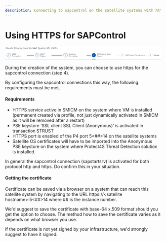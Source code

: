 ```yaml
---
description: Connecting to sapcontrol on the satellite systems with https
---
```


# Using HTTPS for SAPControl





![SAPControl setup](<../../../../.gitbook/assets/image (40).png>)

During the creation of the system, you can choose to use https for the sapcontrol connection (step 4).

By configuring the sapcontrol connections this way, the following requirements must be met.

#### Requirements

* HTTPS service active in SMICM on the system where VM is installed (permanent created via profile, not just dynamically activated in SMICM as it will be removed after a restart)
* PSE keystore ‘SSL client SSL Client (Anonymous)’  is activated in transaction STRUST
* HTTPS port is enabled of the P4 port 5<##>14 on the satellite systems
* Satellite OS certificates will have to be imported into the Anonymous PSE keystore on the system where Protect4S Threat Detection solution is installed.

In general the sapcontrol connection (sapstartsrv) is activated for both protocol http and https. Do confirm this in your situation.

#### Getting the certificate&#x20;

Certificate can be saved via a browser on a system that can reach this satellite system by navigating to the URL https://\<satellite hostname>:5<##>14 where ## is the instance number.

We'd suggest to save the certificate with base-64 x.509 format should you get the option to choose. The method how to save the certificate varies as it depends on what browser you use.

&#x20;

If the certificate is not yet signed by your infrastructure, we'd strongly suggest to have it signed.

